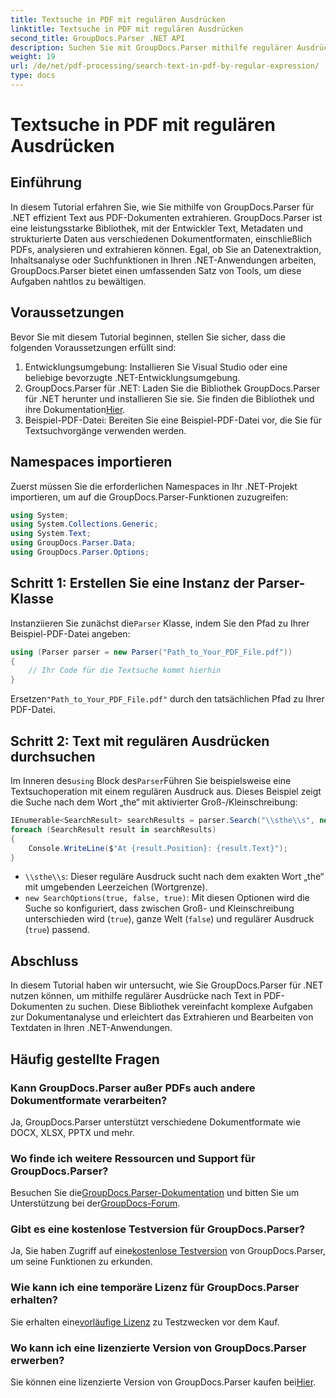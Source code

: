 ```yaml
---
title: Textsuche in PDF mit regulären Ausdrücken
linktitle: Textsuche in PDF mit regulären Ausdrücken
second_title: GroupDocs.Parser .NET API
description: Suchen Sie mit GroupDocs.Parser mithilfe regulärer Ausdrücke nach bestimmtem Text in PDF-Dokumenten. Extrahieren, analysieren und bearbeiten Sie PDF-Text mühelos.
weight: 19
url: /de/net/pdf-processing/search-text-in-pdf-by-regular-expression/
type: docs
---
```

# Textsuche in PDF mit regulären Ausdrücken

## Einführung
In diesem Tutorial erfahren Sie, wie Sie mithilfe von GroupDocs.Parser für .NET effizient Text aus PDF-Dokumenten extrahieren. GroupDocs.Parser ist eine leistungsstarke Bibliothek, mit der Entwickler Text, Metadaten und strukturierte Daten aus verschiedenen Dokumentformaten, einschließlich PDFs, analysieren und extrahieren können. Egal, ob Sie an Datenextraktion, Inhaltsanalyse oder Suchfunktionen in Ihren .NET-Anwendungen arbeiten, GroupDocs.Parser bietet einen umfassenden Satz von Tools, um diese Aufgaben nahtlos zu bewältigen.
## Voraussetzungen
Bevor Sie mit diesem Tutorial beginnen, stellen Sie sicher, dass die folgenden Voraussetzungen erfüllt sind:
1. Entwicklungsumgebung: Installieren Sie Visual Studio oder eine beliebige bevorzugte .NET-Entwicklungsumgebung.
2.  GroupDocs.Parser für .NET: Laden Sie die Bibliothek GroupDocs.Parser für .NET herunter und installieren Sie sie. Sie finden die Bibliothek und ihre Dokumentation[Hier](https://releases.groupdocs.com/parser/net/).
3. Beispiel-PDF-Datei: Bereiten Sie eine Beispiel-PDF-Datei vor, die Sie für Textsuchvorgänge verwenden werden.

## Namespaces importieren
Zuerst müssen Sie die erforderlichen Namespaces in Ihr .NET-Projekt importieren, um auf die GroupDocs.Parser-Funktionen zuzugreifen:
```csharp
using System;
using System.Collections.Generic;
using System.Text;
using GroupDocs.Parser.Data;
using GroupDocs.Parser.Options;
```
## Schritt 1: Erstellen Sie eine Instanz der Parser-Klasse
 Instanziieren Sie zunächst die`Parser` Klasse, indem Sie den Pfad zu Ihrer Beispiel-PDF-Datei angeben:
```csharp
using (Parser parser = new Parser("Path_to_Your_PDF_File.pdf"))
{
    // Ihr Code für die Textsuche kommt hierhin
}
```
 Ersetzen`"Path_to_Your_PDF_File.pdf"` durch den tatsächlichen Pfad zu Ihrer PDF-Datei.
## Schritt 2: Text mit regulären Ausdrücken durchsuchen
 Im Inneren des`using` Block des`Parser`Führen Sie beispielsweise eine Textsuchoperation mit einem regulären Ausdruck aus. Dieses Beispiel zeigt die Suche nach dem Wort „the“ mit aktivierter Groß-/Kleinschreibung:
```csharp
IEnumerable<SearchResult> searchResults = parser.Search("\\sthe\\s", new SearchOptions(true, false, true));
foreach (SearchResult result in searchResults)
{
    Console.WriteLine($"At {result.Position}: {result.Text}");
}
```
- `\\sthe\\s`: Dieser reguläre Ausdruck sucht nach dem exakten Wort „the“ mit umgebenden Leerzeichen (Wortgrenze).
- `new SearchOptions(true, false, true)`: Mit diesen Optionen wird die Suche so konfiguriert, dass zwischen Groß- und Kleinschreibung unterschieden wird (`true`), ganze Welt (`false`) und regulärer Ausdruck (`true`) passend.

## Abschluss
In diesem Tutorial haben wir untersucht, wie Sie GroupDocs.Parser für .NET nutzen können, um mithilfe regulärer Ausdrücke nach Text in PDF-Dokumenten zu suchen. Diese Bibliothek vereinfacht komplexe Aufgaben zur Dokumentanalyse und erleichtert das Extrahieren und Bearbeiten von Textdaten in Ihren .NET-Anwendungen.

## Häufig gestellte Fragen
### Kann GroupDocs.Parser außer PDFs auch andere Dokumentformate verarbeiten?
Ja, GroupDocs.Parser unterstützt verschiedene Dokumentformate wie DOCX, XLSX, PPTX und mehr.
### Wo finde ich weitere Ressourcen und Support für GroupDocs.Parser?
 Besuchen Sie die[GroupDocs.Parser-Dokumentation](https://tutorials.groupdocs.com/parser/net/) und bitten Sie um Unterstützung bei der[GroupDocs-Forum](https://forum.groupdocs.com/c/parser/17).
### Gibt es eine kostenlose Testversion für GroupDocs.Parser?
 Ja, Sie haben Zugriff auf eine[kostenlose Testversion](https://releases.groupdocs.com/) von GroupDocs.Parser, um seine Funktionen zu erkunden.
### Wie kann ich eine temporäre Lizenz für GroupDocs.Parser erhalten?
 Sie erhalten eine[vorläufige Lizenz](https://purchase.groupdocs.com/temporary-license/) zu Testzwecken vor dem Kauf.
### Wo kann ich eine lizenzierte Version von GroupDocs.Parser erwerben?
 Sie können eine lizenzierte Version von GroupDocs.Parser kaufen bei[Hier](https://purchase.groupdocs.com/buy).